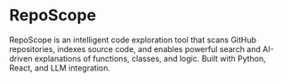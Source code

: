 # RepoScope
RepoScope is an intelligent code exploration tool that scans GitHub repositories, indexes source code, and enables powerful search and AI-driven explanations of functions, classes, and logic. Built with Python, React, and LLM integration.
